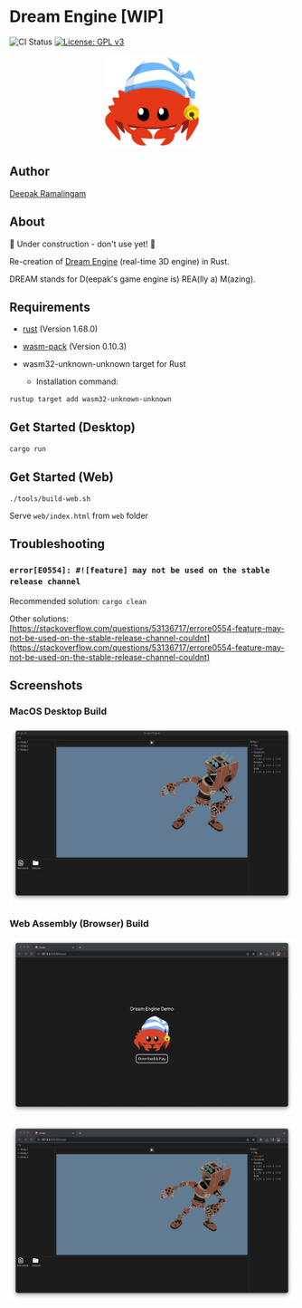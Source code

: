# Dream Engine [WIP]

![CI Status](https://github.com/rdeepak2002/dream-rs/actions/workflows/ci.yml/badge.svg?branch=main) [![License: GPL v3](https://img.shields.io/badge/License-GPLv3-blue.svg)](https://www.gnu.org/licenses/gpl-3.0)

<p align="center">
  <a href="https://github.com/rdeepak2002/dream-rs">
    <img src="doc/image/logo.png" height="162" alt="Dream Engine Logo">
  </a>
</p>

## Author

[Deepak Ramalingam](https://github.com/rdeepak2002)

## About

🚧 Under construction - don't use yet! 🚧

Re-creation of [Dream Engine](https://github.com/rdeepak2002/dream) (real-time 3D engine) in Rust.

DREAM stands for D(eepak's game engine is) REA(lly a) M(azing).

## Requirements

- [rust](https://www.rust-lang.org/tools/install) (Version 1.68.0)
- [wasm-pack](https://rustwasm.github.io/wasm-pack/installer/) (Version 0.10.3)

- wasm32-unknown-unknown target for Rust
  - Installation command:

```shell
rustup target add wasm32-unknown-unknown
```

## Get Started (Desktop)

```shell
cargo run
```

## Get Started (Web)

```shell
./tools/build-web.sh
```

Serve ``web/index.html`` from ``web`` folder

[//]: # (## Tests)

[//]: # ()

[//]: # (```shell)

[//]: # (cargo test --workspace)

[//]: # (```)

[//]: # (## Security Audit)

[//]: # ()

[//]: # (```shell)

[//]: # (cargo install cargo-audit)

[//]: # (cargo audit)

[//]: # (```)

## Troubleshooting

### ``error[E0554]: #![feature] may not be used on the stable release channel``

Recommended solution: ``cargo clean``

Other
solutions: [https://stackoverflow.com/questions/53136717/errore0554-feature-may-not-be-used-on-the-stable-release-channel-couldnt](https://stackoverflow.com/questions/53136717/errore0554-feature-may-not-be-used-on-the-stable-release-channel-couldnt)

## Screenshots

### MacOS Desktop Build

![desktop](doc/image/screenshot_0.png)

### Web Assembly (Browser) Build

![web](doc/image/screenshot_1.png)

![web](doc/image/screenshot_2.png)
